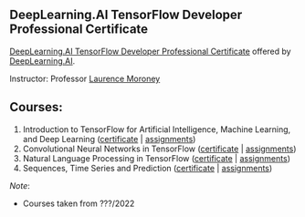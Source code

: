 ## DeepLearning.AI TensorFlow Developer Professional Certificate

[DeepLearning.AI TensorFlow Developer Professional Certificate](https://www.coursera.org/professional-certificates/tensorflow-in-practice) offered by [DeepLearning.AI](https://www.deeplearning.ai/).

Instructor: Professor [Laurence Moroney](https://laurencemoroney.com/)

## Courses:

1. Introduction to TensorFlow for Artificial Intelligence, Machine Learning, and Deep Learning ([certificate]() | [assignments]())
2. Convolutional Neural Networks in TensorFlow ([certificate]() | [assignments]())
3. Natural Language Processing in TensorFlow ([certificate]() | [assignments]())
4. Sequences, Time Series and Prediction ([certificate]() | [assignments]())


*Note*:
* Courses taken from ???/2022
